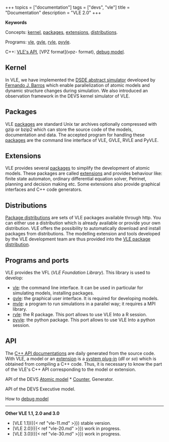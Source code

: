 +++
topics = ["documentation"]
tags = ["devs", "vle"]
title = "Documentation"
description = "VLE 2.0"
+++

**Keywords**

Concepts: [kernel](kernel), [packages](packages), [extensions](extensions),
[distributions](distributions).

Programs: [vle](vle-cli), [gvle](gvle), [rvle](rvle), [pyvle](pyvle).

C++: [VLE's API](http://www.vle-project.org/doxygen/dev/), [VPZ format](vpz-
format), [debug model](debug-model).

## Kernel

In VLE, we have implemented the [DSDE abstract
simulator](http://portal.acm.org/citation.cfm?id=293257) developed by [Fernando
J. Barros](http://eden.dei.uc.pt/~barros/) which enable parallelization of
atomic models and dynamic structure changes during simulation. We also
introduced an observation framework in the DEVS kernel simulator of VLE.

## Packages

VLE [packages](packages) are standard Unix tar archives optionally compressed
with gzip or bzip2 which can store the source code of the models, documentation
and data. The accepted program for handling these [packages](packages) are the
command line interface of VLE, GVLE, RVLE and PyVLE.

## Extensions

VLE provides several [packages](packages) to simplify the development of atomic
models. These packages are called [extensions](extensions) and provides
behaviour like: finite state automaton, ordinary differential equation solver,
Petrinet, planning and decision making etc. Some extensions also provide
graphical interfaces and C++ code generators.

## Distributions

[Package distributions](distributions) are sets of VLE packages available
through http. You can either use a distribution which is already available or
provide your own distribution. VLE offers the possibility to automatically
download and install packages from distributions. The modelling extension and
tools developed by the VLE development team are thus provided into the [VLE
package distribution](../packages).

## Programs and ports

VLE provides the VFL (_VLE Foundation Library_). This library is used to
develop:

- [vle](vle-cli): the command line interface. It can be used in particular for
  simulating models, installing packages.
- [gvle](gvle): the graphical user interface. It is required for developing
  models.
- [mvle](mvle): a program to run simulations in a parallel way; it requires a
  MPI library.
- [rvle](rvle): the R package. This port allows to use VLE Into a R session.
- [pyvle](pyvle): the python package. This port allows to use VLE Into a python session.

## API

The [C++ API documentations](http://www.vle-project.org/doxygen/dev/) are daily
generated from the source code. With VLE, a model or an [extension](extensions)
is a [system plug-in](https://en.wikipedia.org/wiki/Library_(computing)) (*dll*
or *so*) which is obtained from compiling a C++ code. Thus, it is necessary to
know the part of the VLE's C++ API corresponding to the model or extension.

API of the DEVS [Atomic model](atomic-model)  * [Counter](examples/counter), Generator.

API of the DEVS Executive model.

How to [debug model](debug-model)

---

**Other VLE 1.1, 2.0 and 3.0**

- [VLE 1.1]({{< ref "vle-11.md" >}}) stable version.
- [VLE 2.0]({{< ref "vle-20.md" >}}) work in progress.
- [VLE 3.0]({{< ref "vle-30.md" >}}) work in progress.
